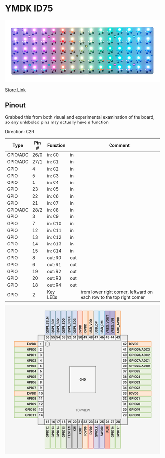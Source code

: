 # YMDK ID75

![ID75](./assets/ymdk-id75-product.png)

[Store Link](https://ymdkey.com/products/id75-idobe-75-hotswap-pcb-aluminum-plate?variant=41429576450109)


## Pinout

Grabbed this from both visual and experimental examination of the board,
so any unlabeled pins may actually have a function

Direction: C2R


| Type       |  Pin # | Function |     | Comment                                                               |
|------------|--------|----------|-----|-----------------------------------------------------------------------|
| GPIO/ADC   |  26/0  | in:  C0  | in  |                                                                       |
| GPIO/ADC   |  27/1  | in:  C1  | in  |                                                                       |
| GPIO       |  4     | in:  C2  | in  |                                                                       |
| GPIO       |  5     | in:  C3  | in  |                                                                       |
| GPIO       |  1     | in:  C4  | in  |                                                                       |
| GPIO       |  23    | in:  C5  | in  |                                                                       |
| GPIO       |  22    | in:  C6  | in  |                                                                       |
| GPIO       |  21    | in:  C7  | in  |                                                                       |
| GPIO/ADC   |  28/2  | in:  C8  | in  |                                                                       |
| GPIO       |  3     | in:  C9  | in  |                                                                       |
| GPIO       |  7     | in:  C10 | in  |                                                                       |
| GPIO       |  12    | in:  C11 | in  |                                                                       |
| GPIO       |  13    | in:  C12 | in  |                                                                       |
| GPIO       |  14    | in:  C13 | in  |                                                                       |
| GPIO       |  15    | in:  C14 | in  |                                                                       |
| GPIO       |  8     | out: R0  | out |                                                                       |
| GPIO       |  6     | out: R1  | out |                                                                       |   
| GPIO       |  19    | out: R2  | out |                                                                       | 
| GPIO       |  20    | out: R3  | out |                                                                       |
| GPIO       |  18    | out: R4  | out |                                                                       |
| GPIO       |  2     | Key LEDs |     | from lower right corner, leftward on each row to the top right corner ||

![pinout](./assets/rp2040-pinout.png)
